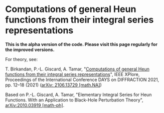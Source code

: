 # Computations of general Heun functions from their integral series representations

**This is the alpha version of the code. Please visit this page regularly for the improved versions.**

For theory, see: 

T. Birkandan, P.-L. Giscard, A. Tamar, "[Computations of general Heun functions from their integral series representations](https://ieeexplore.ieee.org/document/9598600)", IEEE XPlore, Proceedings of the International Conference DAYS on DIFFRACTION 2021, pp. 12–18 (2021)  ([arXiv: 2106.13729 [math.NA]](https://arxiv.org/abs/2106.13729))

Based on P.-L. Giscard, A. Tamar, "Elementary Integral Series for Heun Functions. With an Application to Black-Hole Perturbation Theory", [arXiv:2010.03919 [math-ph]](https://arxiv.org/abs/2010.03919).
